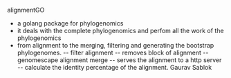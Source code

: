 alignmentGO 

- a golang package for phylogenomics
- it deals with the complete phylogenomics and perfom all the work of the phylogenomics
- from alignment to the merging, filtering and generating the bootstrap phylogenomes.
  -- filter alignment
  -- removes block of alignment
  -- genomescape alignment merge
  -- serves the alignment to a http server
  -- calculate the identity percentage of the alignment.
Gaurav Sablok
